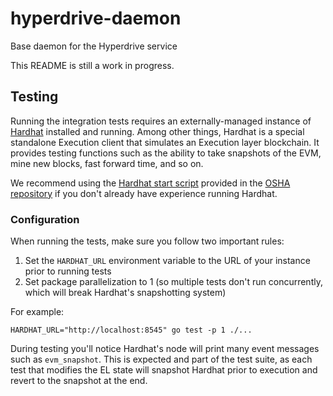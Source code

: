 # hyperdrive-daemon
Base daemon for the Hyperdrive service

This README is still a work in progress.


## Testing

Running the integration tests requires an externally-managed instance of [Hardhat](https://hardhat.org/hardhat-runner/docs/getting-started#overview) installed and running. Among other things, Hardhat is a special standalone Execution client that simulates an Execution layer blockchain. It provides testing functions such as the ability to take snapshots of the EVM, mine new blocks, fast forward time, and so on.

We recommend using the [Hardhat start script](https://github.com/nodeset-org/osha/blob/main/hardhat/start.sh) provided in the [OSHA repository](https://github.com/nodeset-org/osha) if you don't already have experience running Hardhat.


### Configuration

When running the tests, make sure you follow two important rules:
1. Set the `HARDHAT_URL` environment variable to the URL of your instance prior to running tests
2. Set package parallelization to 1 (so multiple tests don't run concurrently, which will break Hardhat's snapshotting system)

For example:

`HARDHAT_URL="http://localhost:8545" go test -p 1 ./...`

During testing you'll notice Hardhat's node will print many event messages such as `evm_snapshot`. This is expected and part of the test suite, as each test that modifies the EL state will snapshot Hardhat prior to execution and revert to the snapshot at the end.